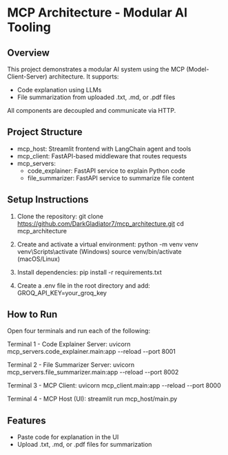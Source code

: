 # MCP Architecture - Modular AI Tooling

## Overview
This project demonstrates a modular AI system using the MCP (Model-Client-Server) architecture. It supports:
- Code explanation using LLMs
- File summarization from uploaded .txt, .md, or .pdf files

All components are decoupled and communicate via HTTP.

## Project Structure
- mcp_host: Streamlit frontend with LangChain agent and tools
- mcp_client: FastAPI-based middleware that routes requests
- mcp_servers:
  - code_explainer: FastAPI service to explain Python code
  - file_summarizer: FastAPI service to summarize file content

## Setup Instructions

1. Clone the repository:
   git clone https://github.com/DarkGladiator7/mcp_architecture.git
   cd mcp_architecture

2. Create and activate a virtual environment:
   python -m venv venv
   venv\Scripts\activate   (Windows)
   source venv/bin/activate   (macOS/Linux)

3. Install dependencies:
   pip install -r requirements.txt

4. Create a .env file in the root directory and add:
   GROQ_API_KEY=your_groq_key
   

## How to Run

Open four terminals and run each of the following:

Terminal 1 - Code Explainer Server:
   uvicorn mcp_servers.code_explainer.main:app --reload --port 8001

Terminal 2 - File Summarizer Server:
   uvicorn mcp_servers.file_summarizer.main:app --reload --port 8002

Terminal 3 - MCP Client:
   uvicorn mcp_client.main:app --reload --port 8000

Terminal 4 - MCP Host (UI):
   streamlit run mcp_host/main.py

## Features
- Paste code for explanation in the UI
- Upload .txt, .md, or .pdf files for summarization
